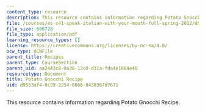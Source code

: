 ```yaml
---
content_type: resource
description: This resource contains information regarding Potato Gnocchi Recipe.
file: /courses/es-s41-speak-italian-with-your-mouth-full-spring-2012/d9553af40c99225486668438367d7671_MITES_S41S12_recipe_4.pdf
file_size: 608728
file_type: application/pdf
learning_resource_types: []
license: https://creativecommons.org/licenses/by-nc-sa/4.0/
ocw_type: OCWFile
parent_title: Recipes
parent_type: CourseSection
parent_uid: aa2443c8-8a36-13c0-d31a-fda4e1664e48
resourcetype: Document
title: Potato Gnocchi Recipe
uid: d9553af4-0c99-2254-8666-8438367d7671
---
```

This resource contains information regarding Potato Gnocchi Recipe.